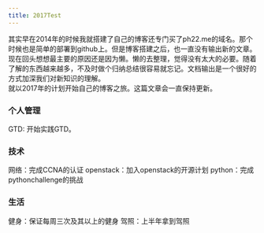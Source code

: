 ```yaml
---
title: 2017Test
---
```

其实早在2014年的时候我就搭建了自己的博客还专门买了ph22.me的域名。那个时候也是简单的部署到github上。但是博客搭建之后，也一直没有输出新的文章。现在回头想想最主要的原因还是因为懒。懒的去整理，觉得没有太大的必要。随着了解的东西越来越多，不及时做个归纳总结很容易就忘记。文档输出是一个很好的方式加深我们对新知识的理解。  
就以2017年的计划开始自己的博客之旅。这篇文章会一直保持更新。

### 个人管理
GTD: 开始实践GTD。

### 技术
网络：完成CCNA的认证
openstack：加入openstack的开源计划
python：完成pythonchallenge的挑战

### 生活
健身：保证每周三次及其以上的健身
驾照：上半年拿到驾照
